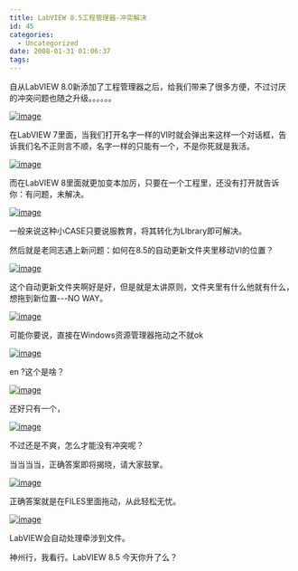 ```yaml
---
title: LabVIEW 8.5工程管理器-冲突解决
id: 45
categories:
  - Uncategorized
date: 2008-01-31 01:06:37
tags:
---
```


<div id="msgcns!866B8F96A2761BBE!485" class="bvMsg">

自从LabVIEW 8.0新添加了工程管理器之后，给我们带来了很多方便，不过讨厌的冲突问题也随之升级。。。。。。

[![image](http://byfiles.storage.msn.com/y1pf3H7KtzkuRHNd9xywfwKM4ZgykNF-0fxL9Bg3UNaeYL31r66MX16riltc3q3Cjenrb5wy1kP1DI?PARTNER=WRITER)](http://byfiles.storage.msn.com/y1pf3H7KtzkuRGcSGi2Ujk4uPcJlzpekFE7gQp0FOKoh-FeHhScWgcpmYCaodb0gR1fdR76v9ziYBg?PARTNER=WRITER) 

在LabVIEW 7里面，当我们打开名字一样的VI时就会弹出来这样一个对话框，告诉我们名不正则言不顺，名字一样的只能有一个，不是你死就是我活。

[![image](http://byfiles.storage.msn.com/y1pf3H7KtzkuRHQJ2MixiygKbZkiQ2SYMwwAq59l3AvEu9S4OjowUnOSGfyRX2DucDkEvvWVX1aEAA?PARTNER=WRITER)](http://byfiles.storage.msn.com/y1pf3H7KtzkuREPkk0XmQBViLIU-YodFxX1a_sua6RUADbvXF85RusYalvPPC0cL3ufolpu1cigbJ4?PARTNER=WRITER) 

而在LabVIEW 8里面就更加变本加厉，只要在一个工程里，还没有打开就告诉你：有问题，未解决。

[![image](http://byfiles.storage.msn.com/y1pf3H7KtzkuRFEHR74rec3Fmn8u8U2hpbCa-yaZ7aWKNGiDVoYE3qSxaf8KqoHeWDQ9JtCKer_0O8?PARTNER=WRITER)](http://byfiles.storage.msn.com/y1pf3H7KtzkuRGALeHNeQrA4QvX5d7b584XAQ6pZq5ktFGpI5oI8Z7P9oBxrHRxMnO-meHYjbpoteQ?PARTNER=WRITER) 

一般来说这种小CASE只要说服教育，将其转化为LIbrary即可解决。

然后就是老同志遇上新问题：如何在8.5的自动更新文件夹里移动VI的位置？

[![image](http://byfiles.storage.msn.com/y1pf3H7KtzkuRGMj3vZPXrae4aJ6bb5rga4y99gwxkr7ucqtInZwTS7po0vRz4Ai3fM1a9mjN_CVJc?PARTNER=WRITER)](http://byfiles.storage.msn.com/y1pf3H7KtzkuRFAR6eeNDtUY28rc-gfsu6VOd4QwdUKCX-F24pvcZRbhravzhD8ia7PBZTijZoHzqo?PARTNER=WRITER) 

这个自动更新文件夹啊好是好，但是就是太讲原则，文件夹里有什么他就有什么，想拖到新位置---NO WAY。

[![image](http://byfiles.storage.msn.com/y1pf3H7KtzkuRFmqanLzlwZ5Hu01VeGly0SQzYfxCkFsBR1SjAHV-RYxpUNe05J5igwMemNFaZM3dA?PARTNER=WRITER)](http://byfiles.storage.msn.com/y1pf3H7KtzkuRHeEOisrcnSX7Ki9wV_4s1y8muejx2RQEEsP95bA6UZPLwHk75-qupjevLo16eyFts?PARTNER=WRITER) 

可能你要说，直接在Windows资源管理器拖动之不就ok

[![image](http://byfiles.storage.msn.com/y1pf3H7KtzkuRG2ap5vPy23jHXFCuFCgQEdzvTdr5nI04UetvkK7u4vKk6J0ERpVKJUFwxDAsDT0Is?PARTNER=WRITER)](http://byfiles.storage.msn.com/y1pf3H7KtzkuRGfY7xpQBGuVFapAwxQ5r_6Vy_8OwE6pT46KmNMPS7YMWGB1TKrSEagFma_FXO0BGo?PARTNER=WRITER) 

en ?这个是啥？

[![image](http://byfiles.storage.msn.com/y1pf3H7KtzkuRFbkpOXxp5UND8SBWbk2lBtE_QbBT7MtVbVEX-KHn5UbSxz551GAqkseuzPevtdlyA?PARTNER=WRITER)](http://byfiles.storage.msn.com/y1pf3H7KtzkuRG4F1ETPyrDNfANHgcL_Sywd9MZ2ubIL4sVSq6temPWg0OdOvmtLGlpuDsV_tcyZK0?PARTNER=WRITER) 

还好只有一个，

[![image](http://byfiles.storage.msn.com/y1pf3H7KtzkuRF5tEm9TFeNog_GSXXgMjKndh7Pnb1Xubmr1XlY3PdYWLo5MKqU72zTQznQGFNnapo?PARTNER=WRITER)](http://byfiles.storage.msn.com/y1pf3H7KtzkuRF6juxSBZglk44aD36rQxR9v1sRiYs7BVRfNns30r2xmptTAeDwn7DoN1uBlfnN-R0?PARTNER=WRITER) 

不过还是不爽，怎么才能没有冲突呢？

当当当当，正确答案即将揭晓，请大家鼓掌。

[![image](http://zdpe9q.bay.livefilestore.com/y1pwkYDTaroUr8PeP6dggYNW7rl5tpP5t6RCGRzJxExGHiWWmZJneYFGXIAlqlhLYj8RTf4QQc1G6BhabWGjXtQQQ?PARTNER=WRITER)](http://byfiles.storage.msn.com/y1pf3H7KtzkuRG3sNeTRK__JA5AmAQEu5mdBZdU8jLKkbQhA4Wj9Vp8uRSnYDjZLU8q56-hfXxytOw?PARTNER=WRITER) 

正确答案就是在FILES里面拖动，从此轻松无忧。

[![image](http://by1.storage.msn.com/y1p8NjIsGi7lpxD-uFHfpgCYKETdX_gzjTpz1kZ3AgEXO_3ePrCtzEnFwbMnhJtrDzLgsMijzJ62wZvgoTrh56o8lwcLdYG5qH-?PARTNER=WRITER)](http://by1.storage.msn.com/y1p8NjIsGi7lpwoshdi1alynJo9yl_3wMB3PfiOqNu-40zIiPK7GMo1rQHG-kqtch6TBGQieyCnW3C6F1_kWQFxKwLcnNbzjKL6?PARTNER=WRITER) 

LabVIEW会自动处理牵涉到文件。

神州行，我看行。LabVIEW 8.5 今天你升了么？
</div>